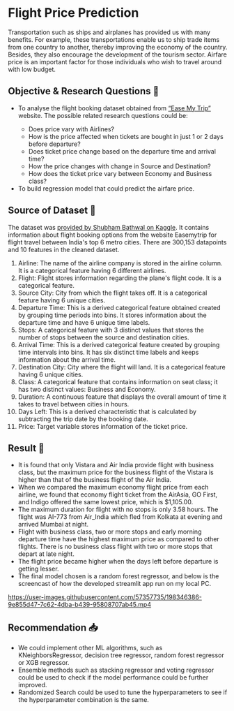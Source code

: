 # Flight Price Prediction
Transportation such as ships and airplanes has provided us with many benefits. For example, these transportations enable us to ship trade items from one country to another, thereby improving the economy of the country. Besides, they also encourage the development of the tourism sector. Airfare price is an important factor for those individuals who wish to travel around with low budget. 

## Objective & Research Questions 🤔
<ul>
<li>To analyse the flight booking dataset obtained from <a href="https://www.easemytrip.com/">“Ease My Trip”</a> website. The possible related research questions could be:</li> 
<ul>
  <li> Does price vary with Airlines? </li> 
  <li> How is the price affected when tickets are bought in just 1 or 2 days before departure?</li> 
  <li> Does ticket price change based on the departure time and arrival time?</li> 
  <li> How the price changes with change in Source and Destination?</li> 
  <li> How does the ticket price vary between Economy and Business class?</li> 
</ul>
  <li>To build regression model that could predict the airfare price. </li>
</ul>

## Source of Dataset 📅
The dataset was <a href="https://www.kaggle.com/datasets/shubhambathwal/flight-price-prediction"> provided by Shubham Bathwal on Kaggle</a>. It contains information about flight booking options from the website Easemytrip for flight travel between India's top 6 metro cities. There are 300,153 datapoints and 10 features in the cleaned dataset.
<ol>
<li> Airline: The name of the airline company is stored in the airline column. It is a categorical feature having 6 different airlines.</li>
<li> Flight: Flight stores information regarding the plane's flight code. It is a categorical feature.</li>
<li> Source City: City from which the flight takes off. It is a categorical feature having 6 unique cities.</li>
<li> Departure Time: This is a derived categorical feature obtained created by grouping time periods into bins. It stores information about the departure time and have 6 unique time labels.</li>
<li> Stops: A categorical feature with 3 distinct values that stores the number of stops between the source and destination cities.</li>
<li> Arrival Time: This is a derived categorical feature created by grouping time intervals into bins. It has six distinct time labels and keeps information about the arrival time.</li>
<li> Destination City: City where the flight will land. It is a categorical feature having 6 unique cities.</li>
<li> Class: A categorical feature that contains information on seat class; it has two distinct values: Business and Economy.</li>
<li> Duration: A continuous feature that displays the overall amount of time it takes to travel between cities in hours.</li>
<li>Days Left: This is a derived characteristic that is calculated by subtracting the trip date by the booking date.</li>
<li> Price: Target variable stores information of the ticket price.</li>
</ol>

## Result 🔎
* It is found that only Vistara and Air India provide flight with business class, but the maximum price for the business flight of the Vistara is higher than that of the business flight of the Air India.
* When we compared the maximum economy flight price from each airline, we found that economy flight ticket from the AirAsia, GO First, and Indigo offered the same lowest price, which is $1,105.00.
* The maximum duration for flight with no stops is only 3.58 hours. The flight was AI-773 from Air_India which fled from Kolkata at evening and arrived Mumbai at night.
* Flight with business class, two or more stops and early morning departure time have the highest maximum price as compared to other flights. There is no business class flight with two or more stops that depart at late night.
* The flight price became higher when the days left before departure is getting lesser.
* The final model chosen is a random forest regressor, and below is the screencast of how the developed streamlit app run on my local PC.   

https://user-images.githubusercontent.com/57357735/198346386-9e855d47-7c62-4dba-b439-95808707ab45.mp4

## Recommendation 📥
* We could implement other ML algorithms, such as KNeighborsRegressor, decision tree regressor, random forest regressor or XGB regressor.
* Ensemble methods such as stacking regressor and voting regressor could be used to check if the model performance could be further improved.  
* Randomized Search could be used to tune the hyperparameters to see if the hyperparameter combination is the same. 
